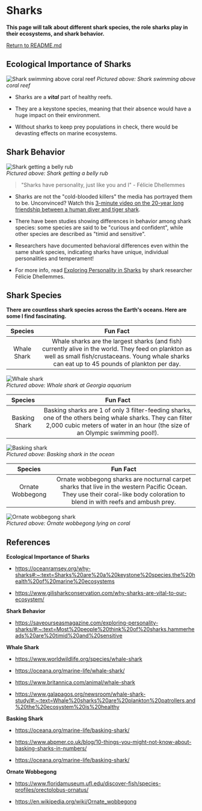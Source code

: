 # Sharks

**This page will talk about different shark species, the role sharks play in their ecosystems, and shark behavior.**  

[Return to README.md](README.md)

## Ecological Importance of Sharks  

![Shark swimming above coral reef](https://cff2.earth.com/uploads/2023/01/19054246/Reef-shark-scaled.jpg "Shark swimming above coral reef")
*Pictured above: Shark swimming above coral reef*  

- Sharks are a ***vital*** part of healthy reefs.

- They are a keystone species, meaning that their absence would have a huge impact on their environment.

- Without sharks to keep prey populations in check, there would be devasting effects on marine ecosystems. 

## Shark Behavior  

![Shark getting a belly rub](https://i2-prod.mirror.co.uk/incoming/article5789643.ece/ALTERNATES/s1200d/Shark-gets-a-belly-rub.jpg "Shark getting a belly rub")  
*Pictured above: Shark getting a belly rub*

> "Sharks have personality, just like you and I" - Félicie Dhellemmes

- Sharks are not the "cold-blooded killers" the media has portrayed them to be. Unconvinced? Watch this [3-minute video on the 20-year long friendship between a human diver and tiger shark](https://youtu.be/Rr_T4Aim6Fw?si=EZKWZpYdmg22CcjM). 

- There have been studies showing differences in behavior among shark species: some species are said to be "curious and confident", while other species are described as "timid and sensitive".

- Researchers have documented behavioral differences even within the same shark species, indicating sharks have unique, individual personalities and temperament!

- For more info, read [Exploring Personality in Sharks](https://saveourseasmagazine.com/exploring-personality-sharks/#:~:text=Most%20people%20think%20of%20sharks,hammerheads%20are%20timid%20and%20sensitive.) by shark researcher Félicie Dhellemmes.  

## Shark Species

**There are countless shark species across the Earth's oceans. Here are some I find fascinating.**


| Species | Fun Fact |
| :-----------: | :-----------: |
| Whale Shark | Whale sharks are the largest sharks (and fish) currently alive in the world. They feed on plankton as well as small fish/crustaceans. Young whale sharks can eat up to 45 pounds of plankton per day. |  

![Whale shark](https://parade.com/.image/ar_4:3%2Cc_fill%2Ccs_srgb%2Cfl_progressive%2Cq_auto:good%2Cw_1200/MTkyMDA2MTQzODY4OTM3OTM0/children-and-parents-are-dwarfed-by-a-wh.jpg "Whale shark at Georgia aquarium")  
*Pictured above: Whale shark at Georgia aquarium*


| Species | Fun Fact |
| :-----------: | :-----------: |
| Basking Shark | Basking sharks are 1 of only 3 filter-feeding sharks, one of the others being whale sharks. They can filter 2,000 cubic meters of water in an hour (the size of an Olympic swimming pool!).| 

![Basking shark](https://upload.wikimedia.org/wikipedia/commons/0/0b/Cetorhinus_maximus_by_greg_skomal.JPG "Basking shark")  
*Pictured above: Basking shark in the ocean*  

| Species | Fun Fact |
| :-----------: | :-----------: |
| Ornate Wobbegong| Ornate wobbegong sharks are nocturnal carpet sharks that live in the western Pacific Ocean. They use their coral-like body coloration to blend in with reefs and ambush prey. |   

![Ornate wobbegong shark](https://media.australian.museum/media/dd/images/Gulf_Wobbegong_Orectolobus_halei.67a10db.width-1600.f86546e.jpg "Ornate wobbegong shark")  
*Pictured above: Ornate wobbegong lying on coral*

## References

**Ecological Importance of Sharks**

* https://oceanramsey.org/why-sharks#:~:text=Sharks%20are%20a%20keystone%20species,the%20health%20of%20marine%20ecosystems

* https://www.gilisharkconservation.com/why-sharks-are-vital-to-our-ecosystem/

**Shark Behavior**

* https://saveourseasmagazine.com/exploring-personality-sharks/#:~:text=Most%20people%20think%20of%20sharks,hammerheads%20are%20timid%20and%20sensitive

**Whale Shark**

* https://www.worldwildlife.org/species/whale-shark

* https://oceana.org/marine-life/whale-shark/

* https://www.britannica.com/animal/whale-shark

* https://www.galapagos.org/newsroom/whale-shark-study/#:~:text=Whale%20sharks%20are%20plankton%20patrollers,and%20the%20ecosystem%20is%20healthy

**Basking Shark**

* https://oceana.org/marine-life/basking-shark/

* https://www.abpmer.co.uk/blog/10-things-you-might-not-know-about-basking-sharks-in-numbers/

* https://oceana.org/marine-life/basking-shark/

**Ornate Wobbegong**

* https://www.floridamuseum.ufl.edu/discover-fish/species-profiles/orectolobus-ornatus/

* https://en.wikipedia.org/wiki/Ornate_wobbegong